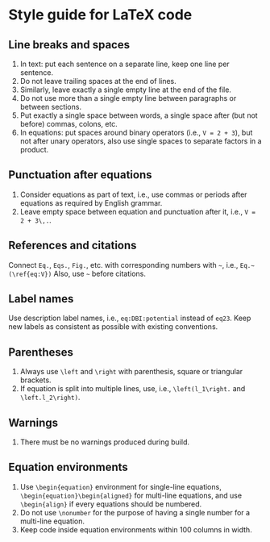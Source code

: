 # Style guide for LaTeX code

## Line breaks and spaces

1. In text: put each sentence on a separate line, keep one line per sentence.
2. Do not leave trailing spaces at the end of lines.
3. Similarly, leave exactly a single empty line at the end of the file.
4. Do not use more than a single empty line between paragraphs or between sections.
5. Put exactly a single space between words, a single space after (but not before) commas, colons, etc.
6. In equations: put spaces around binary operators (i.e., `V = 2 + 3`), but not after unary operators, also use single spaces to separate factors in a product.

## Punctuation after equations

1. Consider equations as part of text, i.e., use commas or periods after equations as required by English grammar.
2. Leave empty space between equation and punctuation after it, i.e., `V = 2 + 3\,.`.

## References and citations

Connect `Eq.`, `Eqs.`, `Fig.`, etc. with corresponding numbers with `~`, i.e., `Eq.~(\ref{eq:V})` Also, use `~` before citations.

## Label names

Use description label names, i.e., `eq:DBI:potential` instead of `eq23`. Keep new labels as consistent as possible with existing conventions.

## Parentheses

1. Always use `\left` and `\right` with parenthesis, square or triangular brackets.
2. If equation is split into multiple lines, use, i.e., `\left(l_1\right.` and `\left.l_2\right)`.

## Warnings

1. There must be no warnings produced during build.

## Equation environments

1. Use `\begin{equation}` environment for single-line equations, `\begin{equation}\begin{aligned}` for multi-line equations, and use `\begin{align}` if every equations should be numbered.
2. Do not use `\nonumber` for the purpose of having a single number for a multi-line equation.
3. Keep code inside equation environments within 100 columns in width.
